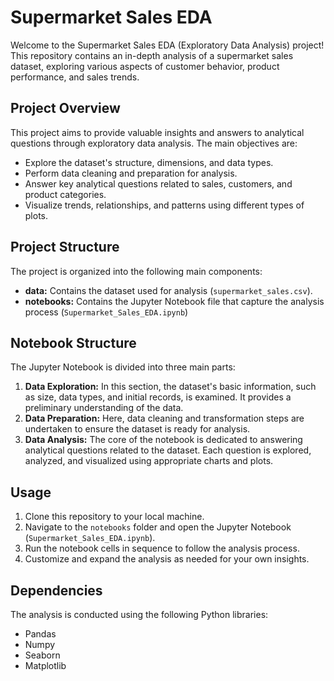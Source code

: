 # Supermarket Sales EDA

Welcome to the Supermarket Sales EDA (Exploratory Data Analysis) project! This repository contains an in-depth analysis of a supermarket sales dataset, exploring various aspects of customer behavior, product performance, and sales trends.

## Project Overview

This project aims to provide valuable insights and answers to analytical questions through exploratory data analysis. The main objectives are:

- Explore the dataset's structure, dimensions, and data types.
- Perform data cleaning and preparation for analysis.
- Answer key analytical questions related to sales, customers, and product categories.
- Visualize trends, relationships, and patterns using different types of plots.

## Project Structure

The project is organized into the following main components:

- **data:** Contains the dataset used for analysis (`supermarket_sales.csv`).
- **notebooks:** Contains the Jupyter Notebook file that capture the analysis process (`Supermarket_Sales_EDA.ipynb`)

## Notebook Structure

The Jupyter Notebook is divided into three main parts:

1. **Data Exploration:** In this section, the dataset's basic information, such as size, data types, and initial records, is examined. It provides a preliminary understanding of the data.
2. **Data Preparation:** Here, data cleaning and transformation steps are undertaken to ensure the dataset is ready for analysis.
3. **Data Analysis:** The core of the notebook is dedicated to answering analytical questions related to the dataset. Each question is explored, analyzed, and visualized using appropriate charts and plots.
   
## Usage

1. Clone this repository to your local machine.
2. Navigate to the `notebooks` folder and open the Jupyter Notebook (`Supermarket_Sales_EDA.ipynb`).
3. Run the notebook cells in sequence to follow the analysis process.
4. Customize and expand the analysis as needed for your own insights.

## Dependencies

The analysis is conducted using the following Python libraries:

- Pandas
- Numpy
- Seaborn
- Matplotlib
